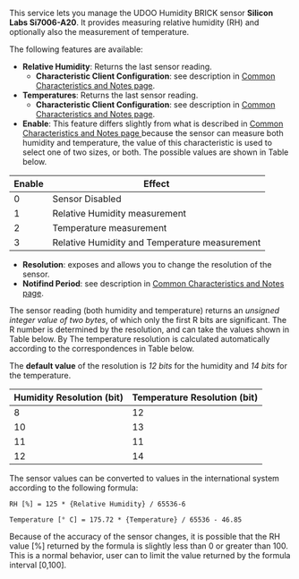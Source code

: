 This service lets you manage the UDOO Humidity BRICK sensor **Silicon Labs Si7006-A20**. It provides measuring relative humidity (RH) and optionally also the measurement of temperature.

The following features are available:
* **Relative Humidity**: Returns the last sensor reading.
  * **Characteristic Client Configuration**: see description in [Common Characteristics and Notes page](!BLE_Firmware/Profile_and_Services/Common_Characteristics_and_Notes).
* **Temperatures**: Returns the last sensor reading.
  * **Characteristic Client Configuration**: see description in [Common Characteristics and Notes page](!BLE_Firmware/Profile_and_Services/Common_Characteristics_and_Notes).
* **Enable**: This feature differs slightly from what is described in [Common Characteristics and Notes page ](!BLE_Firmware/Profile_and_Services/Common_Characteristics_and_Notes) because the sensor can measure both humidity and temperature, the value of this characteristic is used to select one of two sizes, or both. The possible values are shown in Table below.

| Enable | Effect                                        |
|--------|-----------------------------------------------|
| 0      | Sensor Disabled                               |
| 1      | Relative Humidity measurement                 |
| 2      | Temperature measurement                       |
| 3      | Relative Humidity and Temperature measurement |


* **Resolution**: exposes and allows you to change the resolution of the sensor.
* **Notifind Period**: see description in [Common Characteristics and Notes page](!BLE_Firmware/Profile_and_Services/Common_Characteristics_and_Notes).

The sensor reading (both humidity and temperature) returns an *unsigned integer value of two bytes*, of which only the first R bits are significant. The R number is determined by the resolution, and can take the values shown in Table below. By The temperature resolution is calculated automatically according to the correspondences in Table below.


The **default value** of the resolution is *12 bits* for the humidity and *14 bits* for the temperature.

| Humidity Resolution (bit) | Temperature Resolution (bit) |
|---------------------------|------------------------------|
| 8                         | 12                           |
| 10                        | 13                           |
| 11                        | 11                           |
| 12                        | 14                           |


 The sensor values can be converted to values in the international system according to the following formula:

    RH [%] = 125 * {Relative Humidity} / 65536-6

    Temperature [° C] = 175.72 * {Temperature} / 65536 - 46.85

Because of the accuracy of the sensor changes, it is possible that the RH value [%] returned by the formula is slightly less than 0 or greater than 100. This is a normal behavior, user can to limit the value returned by the formula interval [0,100].
